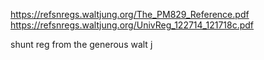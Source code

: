 https://refsnregs.waltjung.org/The_PM829_Reference.pdf
https://refsnregs.waltjung.org/UnivReg_122714_121718c.pdf

shunt reg from the generous walt j